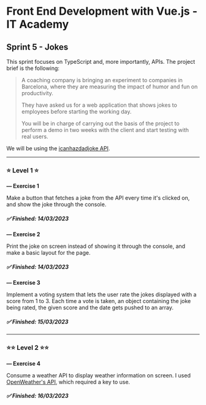 # Front End Development with Vue.js - IT Academy

## **Sprint 5 - Jokes**

This sprint focuses on TypeScript and, more importantly, APIs. The project brief is the following:

> A coaching company is bringing an experiment to companies in Barcelona, where they are measuring the impact of humor and fun on productivity.
>
> They have asked us for a web application that shows jokes to employees before starting the working day.
>
> You will be in charge of carrying out the basis of the project to perform a demo in two weeks with the client and start testing with real users.

We will be using the [icanhazdadjoke API](https://icanhazdadjoke.com/api).

---

### ⭐ **Level 1** ⭐

**— Exercise 1**

Make a button that fetches a joke from the API every time it's clicked on, and show the joke through the console.

##### ✅ Finished: 14/03/2023

**— Exercise 2**

Print the joke on screen instead of showing it through the console, and make a basic layout for the page.

##### ✅ Finished: 14/03/2023

**— Exercise 3**

Implement a voting system that lets the user rate the jokes displayed with a score from 1 to 3. Each time a vote is taken, an object containing the joke being rated, the given score and the date gets pushed to an array.

##### ✅ Finished: 15/03/2023

---

### ⭐⭐ **Level 2** ⭐⭐

**— Exercise 4**

Consume a weather API to display weather information on screen. I used [OpenWeather's API](https://openweathermap.org), which required a key to use.

##### ✅ Finished: 16/03/2023
